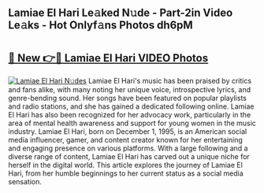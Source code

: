 ## Lamiae El Hari Le𝚊ked N𝚞de - Part-2in Video Le𝚊ks - Hot Onlyf𝚊ns Photos dh6pM

# <h2><a href="http://ac13284.deff.icu/?id=Lamiae+El+Hari">🔗 New 👉🔴 Lamiae El Hari VIDEO Photos</a></h2>

[![Lamiae El Hari N𝚞des](https://i.imgur.com/rIISA9y.gif)](http://ac13284.deff.icu/?id=Lamiae+El+Hari)
Lamiae El Hari's music has been praised by critics and fans alike, with many noting her unique voice, introspective lyrics, and genre-bending sound. Her songs have been featured on popular playlists and radio stations, and she has gained a dedicated following online. Lamiae El Hari has also been recognized for her advocacy work, particularly in the area of mental health awareness and support for young women in the music industry. Lamiae El Hari, born on December 1, 1995, is an American social media influencer, gamer, and content creator known for her entertaining and engaging presence on various platforms. With a large following and a diverse range of content, Lamiae El Hari has carved out a unique niche for herself in the digital world. This article explores the journey of Lamiae El Hari, from her humble beginnings to her current status as a social media sensation.
